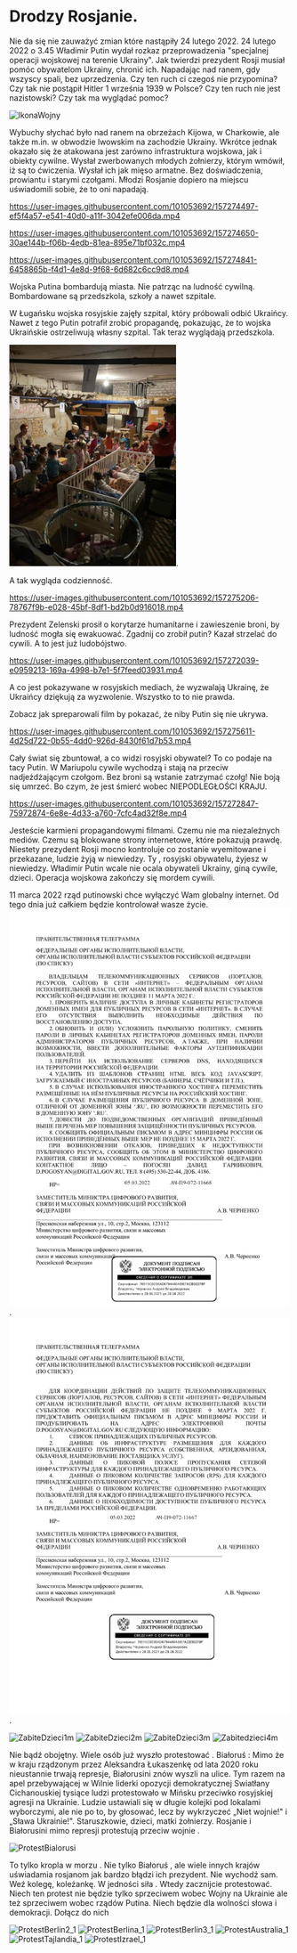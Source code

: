 # Drodzy Rosjanie.

Nie da się nie zauważyć zmian które nastąpiły 24 lutego 2022.
 24 lutego 2022 o 3.45 Władimir Putin wydał rozkaz przeprowadzenia "specjalnej operacji wojskowej na terenie Ukrainy". Jak twierdzi prezydent Rosji musiał pomóc obywatelom Ukrainy, chronić ich. Napadając nad ranem, gdy wszyscy spali, bez uprzedzenia. Czy ten ruch ci czegoś nie przypomina? Czy tak nie postąpił Hitler 1 września 1939 w Polsce? Czy ten ruch nie jest nazistowski? Czy tak ma wyglądać pomoc?
 
![IkonaWojny](https://user-images.githubusercontent.com/101053692/157290547-343ddb72-6409-4db2-bf36-9d71675e3f38.jpg)

Wybuchy słychać było nad ranem na obrzeżach Kijowa, w Charkowie, ale także m.in. w obwodzie lwowskim na zachodzie Ukrainy. Wkrótce jednak okazało się że atakowana jest zarówno infrastruktura wojskowa, jak i obiekty cywilne. Wysłał zwerbowanych młodych żołnierzy, którym wmówił, iż są to ćwiczenia. Wysłał ich jak mięso armatne. Bez doświadczenia, prowiantu i starymi czołgami. Młodzi Rosjanie dopiero na miejscu uświadomili sobie, że to oni napadają.

https://user-images.githubusercontent.com/101053692/157274497-ef5f4a57-e541-40d0-a11f-3042efe006da.mp4

https://user-images.githubusercontent.com/101053692/157274650-30ae144b-f06b-4edb-81ea-895e71bf032c.mp4

https://user-images.githubusercontent.com/101053692/157274841-6458865b-f4d1-4e8d-9f68-6d682c6cc9d8.mp4

Wojska Putina bombardują miasta. Nie patrząc na ludność cywilną. Bombardowane są przedszkola, szkoły a nawet szpitale. 

W Ługańsku wojska rosyjskie zajęły szpital, który próbowali odbić Ukraińcy. Nawet z tego Putin potrafił zrobić propagandę, pokazując, że to wojska Ukraińskie ostrzeliwują własny  szpital. Tak teraz wyglądają przedszkola.

![Tak teraz wygląda przedszkole.](https://github.com/whatsupW/whatsupW/blob/b3ef5de8db7938379ed26233eabf3319a2a04418/img/przedszkole1.jpg "Tak teraz wygląda przedszkole.").

A tak wygląda codzienność.

https://user-images.githubusercontent.com/101053692/157275206-78767f9b-e028-45bf-8df1-bd2b0d916018.mp4

Prezydent Zelenski prosił o korytarze humanitarne i zawieszenie broni, by ludność mogła się ewakuować. Zgadnij co zrobił putin? Kazał strzelać do cywili. A to jest już ludobójstwo.

https://user-images.githubusercontent.com/101053692/157272039-e0959213-169a-4998-b7e1-5f7feed03931.mp4 

A co jest pokazywane w rosyjskich mediach, że wyzwalają Ukrainę, że Ukraińcy dziękują za wyzwolenie.
Wszystko to to nie prawda. 

Zobacz jak spreparowali film by pokazać, że niby Putin się nie ukrywa.

https://user-images.githubusercontent.com/101053692/157275611-4d25d722-0b55-4dd0-926d-8430f61d7b53.mp4

Cały świat się zbuntował, a co widzi rosyjski obywatel? To co podaje na tacy Putin.
W Mariupolu cywile wychodzą i stają na przeciw nadjeżdżającym czołgom. Bez broni są wstanie zatrzymać czołg! Nie boją się umrzeć. Bo czym, że jest śmierć wobec NIEPODLEGŁOŚCI KRAJU.

https://user-images.githubusercontent.com/101053692/157272847-75972874-6e8e-4d33-a760-7cfc4ad32f8e.mp4

Jesteście karmieni propagandowymi filmami. Czemu nie ma niezależnych mediów. Czemu są blokowane strony internetowe, które pokazują prawdę. Niestety prezydent Rosji mocno kontroluje co zostanie wyemitowane i przekazane, ludzie żyją w niewiedzy. Ty , rosyjski obywatelu, żyjesz w niewiedzy. Władimir Putin wcale nie ocala obywateli Ukrainy, giną cywile, dzieci. Operacja wojskowa zakończy się mordem cywili.

11 marca 2022 rząd putinowski chce wyłączyć Wam globalny internet. Od tego dnia już całkiem będzie kontrolował wasze życie. 
![alt text for screen readers](img/11marcaa.jpg "Text to show on mouseover"). ![alt text for screen readers](img/11marcab.jpg "Text to show on mouseover").


![ZabiteDzieci1m](https://user-images.githubusercontent.com/101053692/157292576-cc657b19-3bb6-4407-9e33-1fee166545b0.jpg)
![ZabiteDzieci2m](https://user-images.githubusercontent.com/101053692/157292589-1f31a14a-d1f5-4be7-b00a-a592bdb91a7e.jpg)
![ZabiteDzieci3m](https://user-images.githubusercontent.com/101053692/157292599-ffd955a4-2783-46af-8df9-7e2e966451d1.jpg)
![Zabitedzieci4m](https://user-images.githubusercontent.com/101053692/157292919-6d53a313-3f60-4e6e-a014-212bdfbf3a61.jpg)

Nie bądź obojętny. Wiele osób już wyszło protestować . Białoruś : Mimo że w kraju rządzonym przez Aleksandra Łukaszenkę od lata 2020 roku nieustannie trwają represje, Białorusini znów wyszli na ulice. Tym razem na apel przebywającej w Wilnie liderki opozycji demokratycznej Swiatłany Cichanouskiej tysiące ludzi protestowało w Mińsku przeciwko rosyjskiej agresji na Ukrainie. Ludzie ustawiali się w długie kolejki pod lokalami wyborczymi, ale nie po to, by głosować, lecz by wykrzyczeć „Niet wojnie!" i „Sława Ukrainie!". Staruszkowie, dzieci, matki żołnierzy. Rosjanie i Białorusini mimo represji protestują przeciw wojnie .

![ProtestBialorusi](https://user-images.githubusercontent.com/101053692/157298696-1df25c0c-60b3-46a7-b596-17ad03361b65.jpg)

To tylko kropla w morzu . Nie tylko Białoruś , ale wiele innych krajów uświadamia rosjanom  jak bardzo błądzi ich prezydent. 
Nie wychodź sam. Weź kolegę, koleżankę. W jedności siła .  Wtedy zacznijcie protestować. Niech ten protest nie będzie tylko sprzeciwem wobec Wojny na Ukrainie ale też sprzeciwem wobec rządów Putina. Niech będzie dla wolności słowa i demokracji.
Dołącz do nich

![ProtestBerlin2_1](https://user-images.githubusercontent.com/101053692/157304107-19330ddd-cda6-4db2-a7a2-b315e70d72be.jpg)
![ProtestBerlina_1](https://user-images.githubusercontent.com/101053692/157304083-cc7fd84a-196c-42fe-abb9-f25241d29e12.jpg)
![ProtestBerlin3_1](https://user-images.githubusercontent.com/101053692/157304127-964a2fc3-2eee-4bb2-a27e-0d9c132c8e4f.jpg)
![ProtestAustralia_1](https://user-images.githubusercontent.com/101053692/157305268-fb36f2ee-9cfd-4c14-b1d0-9c809d6a7ddd.jpg)
![ProtestTajlandia_1](https://user-images.githubusercontent.com/101053692/157304648-96cab81c-abd1-4539-aec5-6528c4d12e13.jpg)
![ProtestIzrael_1](https://user-images.githubusercontent.com/101053692/157304352-e9a2fade-aecf-4d67-bf85-9dcb268ca4c8.jpg)


